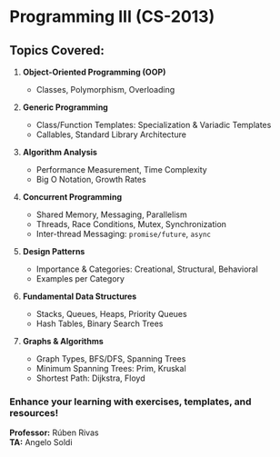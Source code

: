 
# Programming III (CS-2013)

## Topics Covered:
1. **Object-Oriented Programming (OOP)**
   - Classes, Polymorphism, Overloading

2. **Generic Programming**
   - Class/Function Templates: Specialization & Variadic Templates
   - Callables, Standard Library Architecture

3. **Algorithm Analysis**
   - Performance Measurement, Time Complexity
   - Big O Notation, Growth Rates

4. **Concurrent Programming**
   - Shared Memory, Messaging, Parallelism
   - Threads, Race Conditions, Mutex, Synchronization
   - Inter-thread Messaging: `promise/future`, `async`

5. **Design Patterns**
   - Importance & Categories: Creational, Structural, Behavioral
   - Examples per Category

6. **Fundamental Data Structures**
   - Stacks, Queues, Heaps, Priority Queues
   - Hash Tables, Binary Search Trees

7. **Graphs & Algorithms**
   - Graph Types, BFS/DFS, Spanning Trees
   - Minimum Spanning Trees: Prim, Kruskal
   - Shortest Path: Dijkstra, Floyd

### Enhance your learning with exercises, templates, and resources!

**Professor:** Rúben Rivas  
**TA:** Angelo Soldi  
